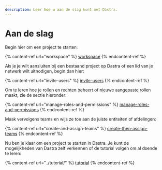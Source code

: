 ```yaml
---
description: Leer hoe u aan de slag kunt met Dastra.
---
```


# Aan de slag

Begin hier om een project te starten:

{% content-ref url="workspace" %}
[workspace](workspace)
{% endcontent-ref %}

Als je je wilt aansluiten bij een bestaand project op Dastra of een lid van je netwerk wilt uitnodigen, begin dan hier:

{% content-ref url="invite-users" %}
[invite-users](invite-users)
{% endcontent-ref %}

Om te leren hoe je rollen en rechten beheert of nieuwe aangepaste rollen maakt, zie de sectie hieronder:

{% content-ref url="manage-roles-and-permissions" %}
[manage-roles-and-permissions](manage-roles-and-permissions)
{% endcontent-ref %}

Maak vervolgens teams en wijs ze toe aan de juiste entiteiten of afdelingen:

{% content-ref url="create-and-assign-teams" %}
[create-then-assign-teams](create-then-assign-teams)
{% endcontent-ref %}

Nu ben je klaar om een project te starten in Dastra. Je kunt de mogelijkheden van Dastra zelf verkennen of de tutorial volgen om al doende te leren:

{% content-ref url="../tutorial/" %}
[tutorial](../tutorial/)
{% endcontent-ref %}
